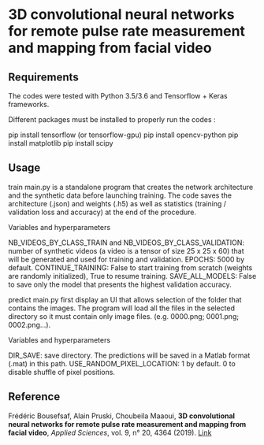 # 3D convolutional neural networks for remote pulse rate measurement and mapping from facial video

## Requirements
The codes were tested with Python 3.5/3.6 and Tensorflow + Keras frameworks.

Different packages must be installed to properly run the codes : 

pip install tensorflow (or tensorflow-gpu)
pip install opencv-python
pip install matplotlib
pip install scipy

## Usage

train
main.py is a standalone program that creates the network architecture and the synthetic data before launching training. The code saves the architecture (.json) and weights (.h5) as well as statistics (training / validation loss and accuracy) at the end of the procedure.

Variables and hyperparameters

NB_VIDEOS_BY_CLASS_TRAIN and NB_VIDEOS_BY_CLASS_VALIDATION: number of synthetic videos (a video is a tensor of size 25 x 25 x 60) that will be generated and used for training and validation.
EPOCHS: 5000 by default.
CONTINUE_TRAINING: False to start training from scratch (weights are randomly initialized), True to resume training.
SAVE_ALL_MODELS: False to save only the model that presents the highest validation accuracy.


predict
main.py first display an UI that allows selection of the folder that contains the images. The program will load all the files in the selected directory so it must contain only image files. (e.g. 0000.png; 0001.png; 0002.png...).

Variables and hyperparameters

DIR_SAVE: save directory. The predictions will be saved in a Matlab format (.mat) in this path.
USE_RANDOM_PIXEL_LOCATION: 1 by default. 0 to disable shuffle of pixel positions.

## Reference

Frédéric Bousefsaf, Alain Pruski, Choubeila Maaoui, **3D convolutional neural networks for remote pulse rate measurement and mapping from facial video**, *Applied Sciences*, vol. 9, n° 20, 4364 (2019). [Link](https://www.mdpi.com/2076-3417/9/20/4364)



